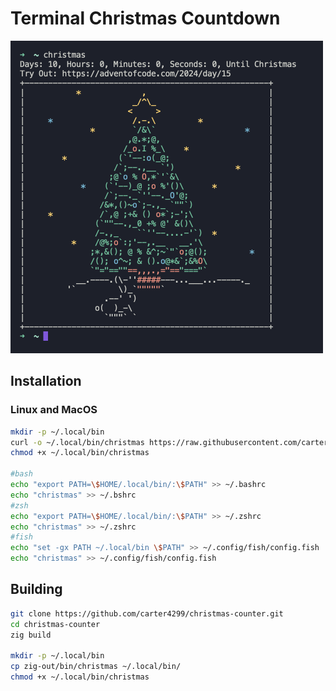 # Terminal Christmas Countdown

<img src="public/terminal.png" width="500px" height="auto" />


## Installation
### Linux and MacOS
```sh
mkdir -p ~/.local/bin
curl -o ~/.local/bin/christmas https://raw.githubusercontent.com/carter4299/christmas-counter/main/zig-out/bin/christmas
chmod +x ~/.local/bin/christmas

#bash
echo "export PATH=\$HOME/.local/bin/:\$PATH" >> ~/.bashrc
echo "christmas" >> ~/.bshrc 
#zsh
echo "export PATH=\$HOME/.local/bin/:\$PATH" >> ~/.zshrc
echo "christmas" >> ~/.zshrc 
#fish
echo "set -gx PATH ~/.local/bin \$PATH" >> ~/.config/fish/config.fish
echo "christmas" >> ~/.config/fish/config.fish
```

## Building
```sh
git clone https://github.com/carter4299/christmas-counter.git
cd christmas-counter
zig build

mkdir -p ~/.local/bin
cp zig-out/bin/christmas ~/.local/bin/
chmod +x ~/.local/bin/christmas
```